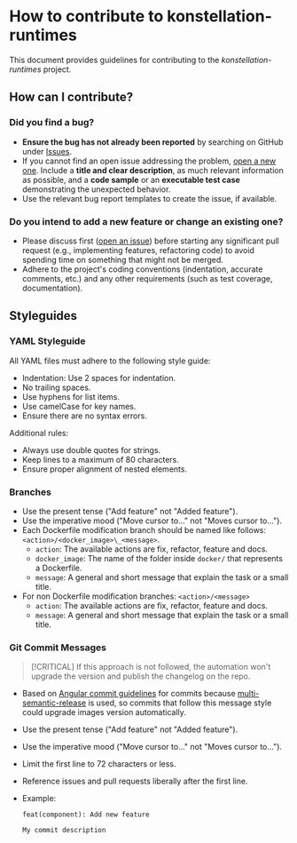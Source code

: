 # How to contribute to konstellation-runtimes

This document provides guidelines for contributing to the *konstellation-runtimes* project.

## How can I contribute?

### Did you find a bug?

* **Ensure the bug has not already been reported** by searching on GitHub under [Issues](https://github.com/konstellation-io/konstellation-runtimes/issues).
* If you cannot find an open issue addressing the problem, [open a new one](https://github.com/konstellation-io/konstellation-runtimes/issues/new). Include a **title and clear description**, as much relevant information as possible, and a **code sample** or an **executable test case** demonstrating the unexpected behavior.
* Use the relevant bug report templates to create the issue, if available.

### Do you intend to add a new feature or change an existing one?

* Please discuss first ([open an issue](https://github.com/konstellation-io/konstellation-runtimes/issues)) before starting any significant pull request (e.g., implementing features, refactoring code) to avoid spending time on something that might not be merged.
* Adhere to the project's coding conventions (indentation, accurate comments, etc.) and any other requirements (such as test coverage, documentation).

## Styleguides

### YAML Styleguide

All YAML files must adhere to the following style guide:

* Indentation: Use 2 spaces for indentation.
* No trailing spaces.
* Use hyphens for list items.
* Use camelCase for key names.
* Ensure there are no syntax errors.

Additional rules:

* Always use double quotes for strings.
* Keep lines to a maximum of 80 characters.
* Ensure proper alignment of nested elements.

### Branches

* Use the present tense ("Add feature" not "Added feature").
* Use the imperative mood ("Move cursor to..." not "Moves cursor to...").
* Each Dockerfile modification branch should be named like follows: `<action>/<docker_image>\_<message>`.
  * `action`: The available actions are fix, refactor, feature and docs.
  * `docker_image`: The name of the folder inside `docker/` that represents a Dockerfile.
  * `message`: A general and short message that explain the task or a small title.
* For non Dockerfile modification branches: `<action>/<message>`
  * `action`: The available actions are fix, refactor, feature and docs.
  * `message`: A general and short message that explain the task or a small title.

### Git Commit Messages

> [!CRITICAL]
> If this approach is not followed, the automation won't upgrade the version and publish the changelog on the repo.

* Based on [Angular commit guidelines](https://github.com/angular/angular.js/blob/master/DEVELOPERS.md#-git-commit-guidelines) for commits because [multi-semantic-release](https://github.com/qiwi/multi-semantic-release) is used, so commits that follow this message style could upgrade images version automatically.
* Use the present tense ("Add feature" not "Added feature").
* Use the imperative mood ("Move cursor to..." not "Moves cursor to...").
* Limit the first line to 72 characters or less.
* Reference issues and pull requests liberally after the first line.
* Example:

    ```console
    feat(component): Add new feature

    My commit description
    ```
